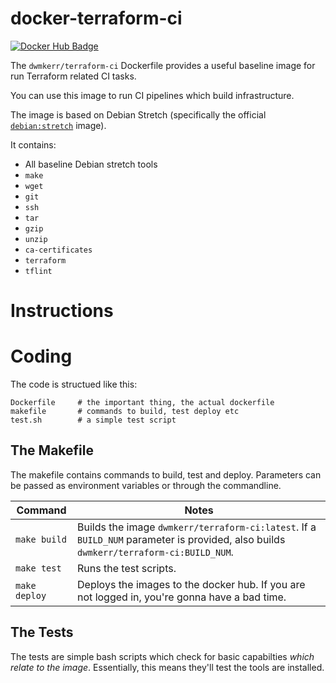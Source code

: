# docker-terraform-ci <!-- [![CircleCI](https://circleci.com/gh/dwmkerr/docker-dynamodb.svg?style=shield)](https://circleci.com/gh/dwmkerr/docker-dynamodb) [![ImageLayers Badge](https://badge.imagelayers.io/dwmkerr/dynamodb:latest.svg)](https://imagelayers.io/?images=dwmkerr/dynamodb:latest 'Get your own badge on imagelayers.io') -->

[![Docker Hub Badge](http://dockeri.co/image/dwmkerr/terraform-ci)](https://registry.hub.docker.com/u/dwmkerr/terraform-ci/)

The `dwmkerr/terraform-ci` Dockerfile provides a useful baseline image for run Terraform related CI tasks.

You can use this image to run CI pipelines which build infrastructure.

The image is based on Debian Stretch (specifically the official [`debian:stretch`](https://hub.docker.com/_/debian/) image).

It contains:

- All baseline Debian stretch tools
- `make`
- `wget`
- `git`
- `ssh`
- `tar`
- `gzip`
- `unzip`
- `ca-certificates`
- `terraform`
- `tflint`

# Instructions


# Coding

The code is structued like this:

```
Dockerfile     # the important thing, the actual dockerfile
makefile       # commands to build, test deploy etc
test.sh        # a simple test script
```

## The Makefile

The makefile contains commands to build, test and deploy. Parameters can be passed as environment variables or through the commandline.

| Command                  | Notes                             |
|--------------------------|-----------------------------------|
| `make build`             | Builds the image `dwmkerr/terraform-ci:latest`. If a `BUILD_NUM` parameter is provided, also builds `dwmkerr/terraform-ci:BUILD_NUM`. |
| `make test`              | Runs the test scripts. |
| `make deploy`            | Deploys the images to the docker hub. If you are not logged in, you're gonna have a bad time. |

## The Tests

The tests are simple bash scripts which check for basic capabilties *which relate to the image*. Essentially, this means they'll test the tools are installed.
